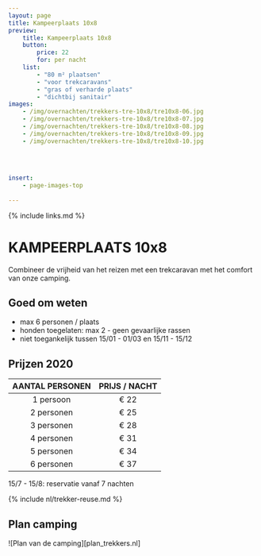 ```yaml
---
layout: page
title: Kampeerplaats 10x8
preview: 
    title: Kampeerplaats 10x8
    button:
        price: 22
        for: per nacht
    list:
        - "80 m² plaatsen"
        - "voor trekcaravans"
        - "gras of verharde plaats"
        - "dichtbij sanitair"
images:
    - /img/overnachten/trekkers-tre-10x8/tre10x8-06.jpg
    - /img/overnachten/trekkers-tre-10x8/tre10x8-07.jpg
    - /img/overnachten/trekkers-tre-10x8/tre10x8-08.jpg
    - /img/overnachten/trekkers-tre-10x8/tre10x8-09.jpg
    - /img/overnachten/trekkers-tre-10x8/tre10x8-10.jpg
    
    
    
    
insert:
    - page-images-top
    
---
```

{% include links.md %}

# KAMPEERPLAATS 10x8

Combineer de vrijheid van het reizen met een trekcaravan met het comfort van onze camping.

## Goed om weten

- max 6 personen / plaats
- honden toegelaten: max 2 - geen gevaarlijke rassen
- niet toegankelijk  tussen 15/01 - 01/03 en 15/11 - 15/12

## Prijzen 2020

AANTAL PERSONEN | PRIJS / NACHT      
:-------------:|:-----------:|
1 persoon      |€ 22              
2 personen     |€ 25                   
3 personen     |€ 28       
4 personen     |€ 31             
5 personen     |€ 34
6 personen     |€ 37   

15/7 - 15/8: reservatie vanaf 7 nachten


{% include nl/trekker-reuse.md %}


## Plan camping

![Plan van de camping][plan_trekkers.nl]
